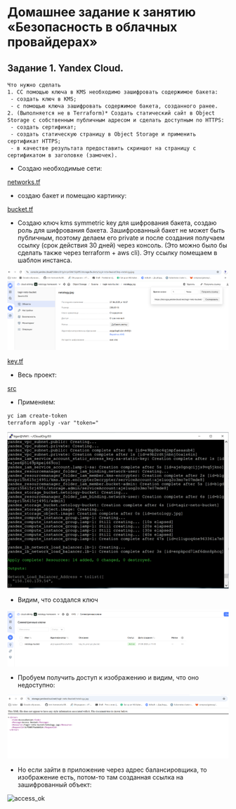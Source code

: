 # Домашнее задание к занятию «Безопасность в облачных провайдерах»

## Задание 1.  Yandex Cloud.

```
Что нужно сделать
1. СС помощью ключа в KMS необходимо зашифровать содержимое бакета:
 - создать ключ в KMS;
 - с помощью ключа зашифровать содержимое бакета, созданного ранее.
2. (Выполняется не в Terraform)* Создать статический сайт в Object Storage c собственным публичным адресом и сделать доступным по HTTPS:
 - создать сертификат;
 - создать статическую страницу в Object Storage и применить сертификат HTTPS;
 - в качестве результата предоставить скриншот на страницу с сертификатом в заголовке (замочек).
```
* Создаю необходимые сети:

[networks.tf](https://github.com/A-Tagir/CloudOrg/blob/main/03/src/network.tf)

* создаю бакет и помещаю картинку:

[bucket.tf](https://github.com/A-Tagir/CloudOrg/blob/main/03/src/bucket.tf)

* Создаю ключ kms symmetric key для шифрования бакета, создаю роль для шифрования бакета. Зашифрованный бакет не может быть
  публичным, поэтому делаем его private и после создания получаем ссылку (срок действия 30 дней) через консоль.
  (Это можно было бы сделать также через terraform + aws cli). Эту ссылку помещаем в шаблон инстанса.

![access_link](https://github.com/A-Tagir/CloudOrg/blob/main/03/CloudOrg03_access_link.png)

[key.tf](https://github.com/A-Tagir/CloudOrg/blob/main/03/src/key.tf)

* Весь проект:

[src](https://github.com/A-Tagir/CloudOrg/tree/main/03/src)

* Применяем:
```
yc iam create-token
terraform apply -var "token="

```

![encrypted_bucket](https://github.com/A-Tagir/CloudOrg/blob/main/03/CloudOrg03_Encrypted_bucket.png)

* Видим, что создался ключ
  
![key_id](https://github.com/A-Tagir/CloudOrg/blob/main/03/CloudOrg03_key_id.png)

* Пробуем получить доступ к изображению и видим, что оно недоступно:

![no_access](https://github.com/A-Tagir/CloudOrg/blob/main/03/CloudOrg03_no_access.png)

* Но если зайти в приложение через адрес балансировщика, то изображение есть, потом-то там созданная ссылка на зашифрованный объект:

![access_ok](https://github.com/A-Tagir/CloudOrg/blob/main/03/CloudOrg03_access_ok.png)


